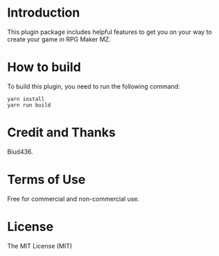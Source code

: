 # Introduction

This plugin package includes helpful features to get you on your way to create your game in RPG Maker MZ.

# How to build

To build this plugin, you need to run the following command:

```
yarn install
yarn run build
```

# Credit and Thanks

Biud436.

# Terms of Use

Free for commercial and non-commercial use.

# License

The MIT License (MIT)
